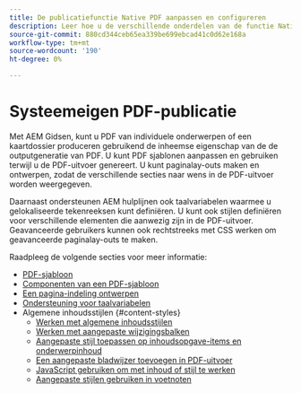 ```yaml
---
title: De publicatiefunctie Native PDF aanpassen en configureren
description: Leer hoe u de verschillende onderdelen van de functie Native PDF aanpast en configureert.
source-git-commit: 880cd344ceb65ea339be699ebcad41c0d62e168a
workflow-type: tm+mt
source-wordcount: '190'
ht-degree: 0%

---
```


# Systeemeigen PDF-publicatie

Met AEM Gidsen, kunt u PDF van individuele onderwerpen of een kaartdossier produceren gebruikend de inheemse eigenschap van de de outputgeneratie van PDF. U kunt PDF sjablonen aanpassen en gebruiken terwijl u de PDF-uitvoer genereert. U kunt paginalay-outs maken en ontwerpen, zodat de verschillende secties naar wens in de PDF-uitvoer worden weergegeven.

Daarnaast ondersteunen AEM hulplijnen ook taalvariabelen waarmee u gelokaliseerde tekenreeksen kunt definiëren. U kunt ook stijlen definiëren voor verschillende elementen die aanwezig zijn in de PDF-uitvoer. Geavanceerde gebruikers kunnen ook rechtstreeks met CSS werken om geavanceerde paginalay-outs te maken.


Raadpleeg de volgende secties voor meer informatie:
* [PDF-sjabloon](../native-pdf/pdf-template.md)
* [Componenten van een PDF-sjabloon](../native-pdf/components-pdf-template.md)
* [Een pagina-indeling ontwerpen](../native-pdf/design-page-layout.md)
* [Ondersteuning voor taalvariabelen](../native-pdf/native-pdf-language-variables.md)
* Algemene inhoudsstijlen {#content-styles}
   * [Werken met algemene inhoudsstijlen](../native-pdf/stylesheet.md)
   * [Werken met aangepaste wijzigingsbalken](../native-pdf/change-bar-style.md)
   * [Aangepaste stijl toepassen op inhoudsopgave-items en onderwerpinhoud](../native-pdf/custom-style-toc.md)
   * [Een aangepaste bladwijzer toevoegen in PDF-uitvoer](../native-pdf/add-custom-bookmark.md)
   * [JavaScript gebruiken om met inhoud of stijl te werken](../native-pdf/use-javascript-content-style.md)
   * [Aangepaste stijlen gebruiken in voetnoten](../native-pdf/footnote-number-style.md)
